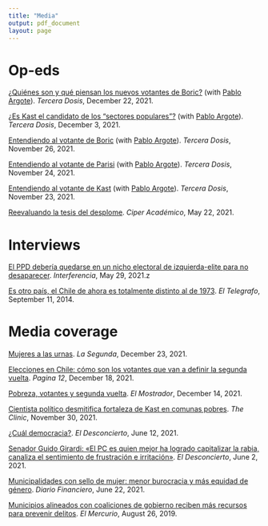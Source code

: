 ```yaml
---
title: "Media"
output: pdf_document
layout: page
---
```


# Op-eds

[¿Quiénes son y qué piensan los nuevos votantes de Boric?](https://terceradosis.cl/2021/12/22/quienes-son-y-que-piensan-los-nuevos-votantes-de-boric/) (with [Pablo Argote](https://polisci.columbia.edu/content/pablo-argote)). *Tercera Dosis*, December 22, 2021.

[¿Es Kast el candidato de los “sectores populares”?](https://terceradosis.cl/2021/12/03/es-kast-el-candidato-de-los-sectores-populares/) (with [Pablo Argote](https://polisci.columbia.edu/content/pablo-argote)). *Tercera Dosis*, December 3, 2021.

[Entendiendo al votante de Boric](https://terceradosis.cl/2021/11/26/entendiendo-al-votante-de-boric/) (with [Pablo Argote](https://polisci.columbia.edu/content/pablo-argote)). *Tercera Dosis*, November 26, 2021.

[Entendiendo al votante de Parisi](https://terceradosis.cl/2021/11/24/entendiendo-al-votante-de-parisi/) (with [Pablo Argote](https://polisci.columbia.edu/content/pablo-argote)). *Tercera Dosis*, November 24, 2021.

[Entendiendo al votante de Kast](https://terceradosis.cl/2021/11/23/entendiendo-al-votante-de-kast/) (with [Pablo Argote](https://polisci.columbia.edu/content/pablo-argote)). *Tercera Dosis*, November 23, 2021.

[Reevaluando la tesis del desplome](https://www.ciperchile.cl/2021/05/22/reevaluando-la-tesis-del-desplome/). *Ciper Académico*, May 22, 2021.

# Interviews

[El PPD debería quedarse en un nicho electoral de izquierda-elite para no desaparecer](https://interferencia.cl/articulos/giancarlo-visconti-el-ppd-deberia-quedarse-en-un-nicho-electoral-de-izquierda-elite-para). *Interferencia*, May 29, 2021.z

[Es otro país, el Chile de ahora es totalmente distinto al de 1973](https://www.eltelegrafo.com.ec/noticias/informacion/1/es-otro-pais-el-chile-de-ahora-es-totalmente-distinto-al-de-1973-galeria). *El Telegrafo*, September 11, 2014.

# Media coverage

[Mujeres a las urnas](https://www.factorcritico.cl/fc-blog/2021/12/23/mujeres-a-las-urnas). *La Segunda*, December 23, 2021.

[Elecciones en Chile: cómo son los votantes que van a definir la segunda vuelta](https://www.pagina12.com.ar/390250-elecciones-en-chile-como-son-los-votantes-que-van-a-definir-). *Pagina 12*, December 18, 2021.

[Pobreza, votantes y segunda vuelta](https://www.elmostrador.cl/noticias/opinion/2021/12/14/pobreza-votantes-y-segunda-vuelta/). *El Mostrador*, December 14, 2021.

[Cientista político desmitifica fortaleza de Kast en comunas pobres](https://www.theclinic.cl/2021/11/30/kast-triunfo-comunas-pobres-elecciones/). *The Clinic*, November 30, 2021.

[¿Cuál democracia?](https://www.eldesconcierto.cl/opinion/2021/06/12/cual-democracia.html). *El Desconcierto*, June 12, 2021.

[Senador Guido Girardi: «El PC es quien mejor ha logrado capitalizar la rabia, canaliza el sentimiento de frustración e irritación»](https://www.eldesconcierto.cl/reportajes/2021/06/02/senador-guido-girardi-el-pc-es-quien-mejor-ha-logrado-capitalizar-la-rabia-canaliza-el-sentimiento-de-frustracion-e-irritacion.html). *El Desconcierto*, June 2, 2021.

[Municipalidades con sello de mujer: menor burocracia y más equidad de género](https://www.df.cl/noticias/site/artic/20210618/pags/20210618181141.html). *Diario Financiero*, June 22, 2021.

[Municipios alineados con coaliciones de gobierno reciben más recursos para prevenir delitos](https://gobierno.uc.cl/es/noticias-y-eventos/prensa/1154-municipios-alineados-con-coaliciones-de-gobierno-reciben-mas-recursos-para-prevenir-delitos). *El Mercurio*, August 26, 2019.







